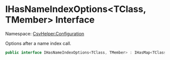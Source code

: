# IHasNameIndexOptions<TClass, TMember> Interface

Namespace: [CsvHelper.Configuration](/api/CsvHelper.Configuration)

Options after a name index call.

```cs
public interface IHasNameIndexOptions<TClass, TMember> : IHasMap<TClass>, IBuildableClass<TClass>, IHasTypeConverter<TClass, TMember>, IHasDefault<TClass, TMember>, IHasValidate<TClass, TMember>
```
